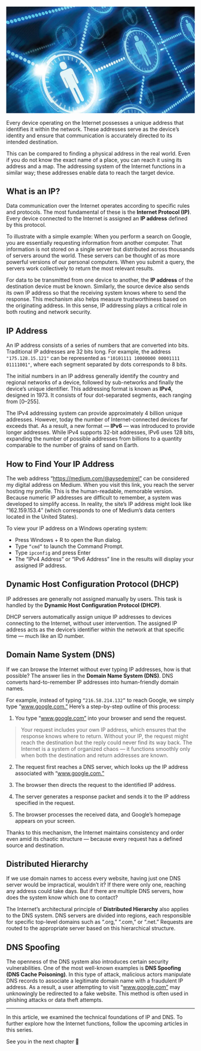 ![IP-DNS](/img/internet2.png)

Every device operating on the Internet possesses a unique address that identifies it within the network. These addresses serve as the device’s identity and ensure that communication is accurately directed to its intended destination.

This can be compared to finding a physical address in the real world. Even if you do not know the exact name of a place, you can reach it using its address and a map. The addressing system of the Internet functions in a similar way; these addresses enable data to reach the target device.

## What is an IP?

Data communication over the Internet operates according to specific rules and protocols. The most fundamental of these is the **Internet Protocol (IP)**. Every device connected to the Internet is assigned an **IP address** defined by this protocol.

To illustrate with a simple example:
When you perform a search on Google, you are essentially requesting information from another computer. That information is not stored on a single server but distributed across thousands of servers around the world. These servers can be thought of as more powerful versions of our personal computers. When you submit a query, the servers work collectively to return the most relevant results.

For data to be transmitted from one device to another, the **IP address** of the destination device must be known. Similarly, the source device also sends its own IP address so that the receiving system knows where to send the response. This mechanism also helps measure trustworthiness based on the originating address. In this sense, IP addressing plays a critical role in both routing and network security.

## IP Address

An IP address consists of a series of numbers that are converted into bits. Traditional IP addresses are 32 bits long. For example, the address `"175.128.15.121"` can be represented as `"10101111 10000000 00001111 01111001"`, where each segment separated by dots corresponds to 8 bits.

The initial numbers in an IP address generally identify the country and regional networks of a device, followed by sub-networks and finally the device’s unique identifier. This addressing format is known as **IPv4**, designed in 1973. It consists of four dot-separated segments, each ranging from [0–255].

The IPv4 addressing system can provide approximately 4 billion unique addresses. However, today the number of Internet-connected devices far exceeds that. As a result, a new format — **IPv6** — was introduced to provide longer addresses. While IPv4 supports 32-bit addresses, IPv6 uses 128 bits, expanding the number of possible addresses from billions to a quantity comparable to the number of grains of sand on Earth.

## How to Find Your IP Address

The web address “https://medium.com/@aysedemirel” can be considered my digital address on Medium. When you visit this link, you reach the server hosting my profile. This is the human-readable, memorable version. Because numeric IP addresses are difficult to remember, a system was developed to simplify access. In reality, the site’s IP address might look like “162.159.153.4” (which corresponds to one of Medium’s data centers located in the United States).

To view your IP address on a Windows operating system:

- Press Windows + R to open the Run dialog.
- Type `“cmd”` to launch the Command Prompt.
- Type `ipconfig` and press Enter
- The “IPv4 Address” or “IPv6 Address” line in the results will display your assigned IP address.

## Dynamic Host Configuration Protocol (DHCP)

IP addresses are generally not assigned manually by users. This task is handled by the **Dynamic Host Configuration Protocol (DHCP)**.

DHCP servers automatically assign unique IP addresses to devices connecting to the Internet, without user intervention. The assigned IP address acts as the device’s identifier within the network at that specific time — much like an ID number.

## Domain Name System (DNS)

If we can browse the Internet without ever typing IP addresses, how is that possible?
The answer lies in the **Domain Name System (DNS)**. DNS converts hard-to-remember IP addresses into human-friendly domain names.

For example, instead of typing `“216.58.214.132”` to reach Google, we simply type “www.google.com.” Here’s a step-by-step outline of this process:

1. You type “www.google.com”
   into your browser and send the request.

> Your request includes your own IP address, which ensures that the response knows where to return. Without your IP, the request might reach the destination but the reply could never find its way back. The Internet is a system of organized chaos — it functions smoothly only when both the destination and return addresses are known.

2. The request first reaches a DNS server, which looks up the IP address associated with “www.google.com.”

3. The browser then directs the request to the identified IP address.

4. The server generates a response packet and sends it to the IP address specified in the request.

5. The browser processes the received data, and Google’s homepage appears on your screen.

Thanks to this mechanism, the Internet maintains consistency and order even amid its chaotic structure — because every request has a defined source and destination.

## Distributed Hierarchy

If we use domain names to access every website, having just one DNS server would be impractical, wouldn’t it? If there were only one, reaching any address could take days. But if there are multiple DNS servers, how does the system know which one to contact?

The Internet’s architectural principle of **Distributed Hierarchy** also applies to the DNS system. DNS servers are divided into regions, each responsible for specific top-level domains such as “.org,” “.com,” or “.net.” Requests are routed to the appropriate server based on this hierarchical structure.

## DNS Spoofing

The openness of the DNS system also introduces certain security vulnerabilities. One of the most well-known examples is **DNS Spoofing (DNS Cache Poisoning)**. In this type of attack, malicious actors manipulate DNS records to associate a legitimate domain name with a fraudulent IP address. As a result, a user attempting to visit “www.google.com”
may unknowingly be redirected to a fake website. This method is often used in phishing attacks or data theft attempts.

---

In this article, we examined the technical foundations of IP and DNS.
To further explore how the Internet functions, follow the upcoming articles in this series.

See you in the next chapter 👋
